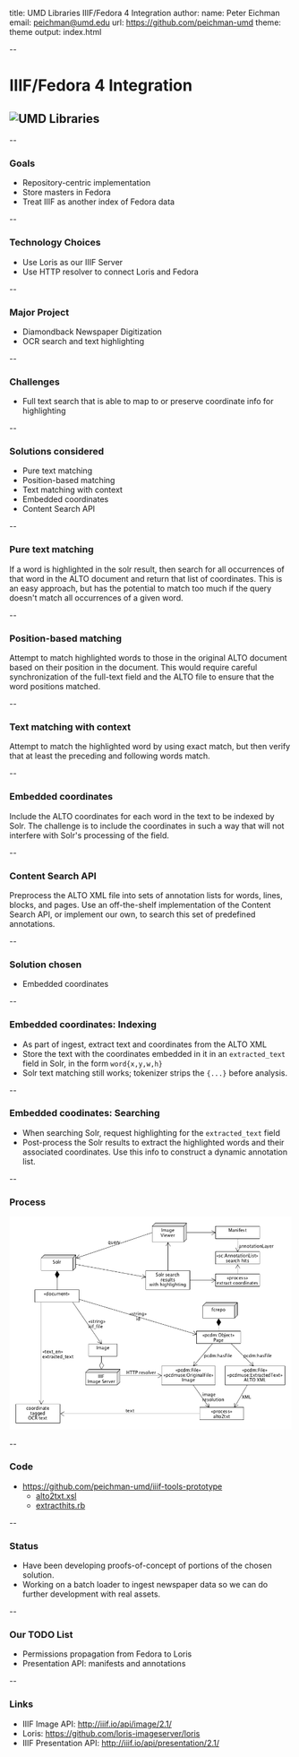 title: UMD Libraries IIIF/Fedora 4 Integration
author:
  name: Peter Eichman
  email: peichman@umd.edu
  url: https://github.com/peichman-umd
theme: theme
output: index.html

--

# IIIF/Fedora 4 Integration

## ![UMD Libraries](https://www.lib.umd.edu/images/wrapper/liblogo.png)

--

### Goals

- Repository-centric implementation
- Store masters in Fedora
- Treat IIIF as another index of Fedora data

--

### Technology Choices

- Use Loris as our IIIF Server
- Use HTTP resolver to connect Loris and Fedora

--

### Major Project

- Diamondback Newspaper Digitization
- OCR search and text highlighting

--

### Challenges

- Full text search that is able to map to or preserve coordinate info for highlighting

--

### Solutions considered

- Pure text matching
- Position-based matching
- Text matching with context
- Embedded coordinates
- Content Search API

--

### Pure text matching

If a word is highlighted in the solr result, then search for all occurrences of that word in the ALTO document and return that list of coordinates. This is an easy approach, but has the potential to match too much if the query doesn't match all occurrences of a given word.

--

### Position-based matching

Attempt to match highlighted words to those in the original ALTO document based on their position in the document. This would require careful synchronization of the full-text field and the ALTO file to ensure that the word positions matched.

--

### Text matching with context

Attempt to match the highlighted word by using exact match, but then verify that at least the preceding and following words match.

--

### Embedded coordinates

Include the ALTO coordinates for each word in the text to be indexed by Solr. The challenge is to include the coordinates in such a way that will not interfere with Solr's processing of the field.

--

### Content Search API

Preprocess the ALTO XML file into sets of annotation lists for words, lines, blocks, and pages. Use an off-the-shelf implementation of the Content Search API, or implement our own, to search this set of predefined annotations.

--

### Solution chosen

- Embedded coordinates

--

### Embedded coordinates: Indexing

- As part of ingest, extract text and coordinates from the ALTO XML
- Store the text with the coordinates embedded in it in an `extracted_text` field in Solr, in the form `word{x,y,w,h}`
- Solr text matching still works; tokenizer strips the `{...}` before analysis.

--

### Embedded coodinates: Searching

- When searching Solr, request highlighting for the `extracted_text` field
- Post-process the Solr results to extract the highlighted words and their associated coordinates. Use this info to construct a dynamic annotation list.

--

### Process

![OCR Search](iiif-ocr-search.png)

--

### Code

- <https://github.com/peichman-umd/iiif-tools-prototype>
  - [alto2txt.xsl](https://github.com/peichman-umd/iiif-tools-prototype/blob/master/alto2txt.xsl)
  - [extracthits.rb](https://github.com/peichman-umd/iiif-tools-prototype/blob/master/extracthits.rb)

--

### Status

- Have been developing proofs-of-concept of portions of the chosen solution.
- Working on a batch loader to ingest newspaper data so we can do further development with real assets.

--

### Our TODO List

- Permissions propagation from Fedora to Loris
- Presentation API: manifests and annotations

--

### Links

- IIIF Image API: <http://iiif.io/api/image/2.1/>
- Loris: <https://github.com/loris-imageserver/loris>
- IIIF Presentation API: <http://iiif.io/api/presentation/2.1/>

